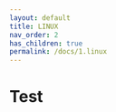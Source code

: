 ```yaml
---
layout: default
title: LINUX
nav_order: 2
has_children: true
permalink: /docs/1.linux
---
```


# Test